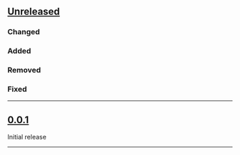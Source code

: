 ## [Unreleased]

### Changed

### Added

### Removed

### Fixed

***


## [0.0.1]

Initial release

***

[Unreleased]: https://github.com/EnviroDIY/ModularSensors/compare/v0.0.1...HEAD
[0.0.1]: https://github.com/EnviroDIY/ModularSensors/releases/tag/v0.0.1